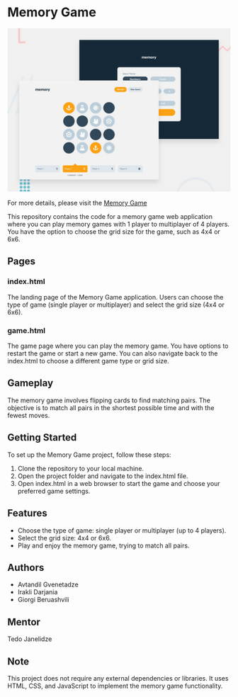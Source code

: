 # Memory Game

![Design preview for the Memory Game app coding challenge](./preview.jpg)

For more details, please visit the [Memory Game](https://memory-game-colab.netlify.app/)

This repository contains the code for a memory game web application where you can play memory games with 1 player to multiplayer of 4 players. You have the option to choose the grid size for the game, such as 4x4 or 6x6.

## Pages

### index.html

The landing page of the Memory Game application. Users can choose the type of game (single player or multiplayer) and select the grid size (4x4 or 6x6).

### game.html

The game page where you can play the memory game. You have options to restart the game or start a new game. You can also navigate back to the index.html to choose a different game type or grid size.

## Gameplay

The memory game involves flipping cards to find matching pairs. The objective is to match all pairs in the shortest possible time and with the fewest moves.

## Getting Started

To set up the Memory Game project, follow these steps:

1. Clone the repository to your local machine.
2. Open the project folder and navigate to the index.html file.
3. Open index.html in a web browser to start the game and choose your preferred game settings.

## Features

- Choose the type of game: single player or multiplayer (up to 4 players).
- Select the grid size: 4x4 or 6x6.
- Play and enjoy the memory game, trying to match all pairs.

## Authors

- Avtandil Gvenetadze
- Irakli Darjania
- Giorgi Beruashvili

## Mentor

Tedo Janelidze

## Note

This project does not require any external dependencies or libraries. It uses HTML, CSS, and JavaScript to implement the memory game functionality.
